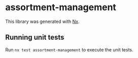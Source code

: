 # assortment-management

This library was generated with [Nx](https://nx.dev).

## Running unit tests

Run `nx test assortment-management` to execute the unit tests.
